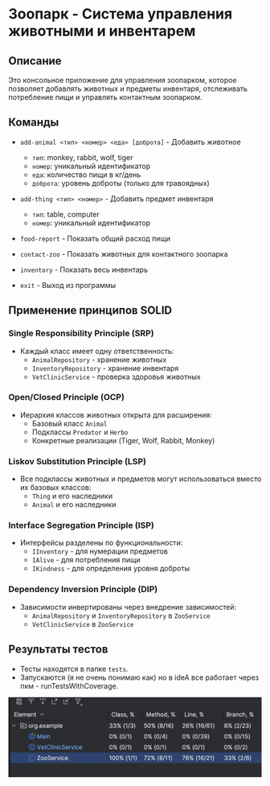 # Зоопарк - Система управления животными и инвентарем

## Описание
Это консольное приложение для управления зоопарком, которое позволяет добавлять животных и предметы инвентаря, отслеживать потребление пищи и управлять контактным зоопарком.

## Команды
- `add-animal <тип> <номер> <еда> [доброта]` - Добавить животное
    - `тип`: monkey, rabbit, wolf, tiger
    - `номер`: уникальный идентификатор
    - `еда`: количество пищи в кг/день
    - `доброта`: уровень доброты (только для травоядных)

- `add-thing <тип> <номер>` - Добавить предмет инвентаря
    - `тип`: table, computer
    - `номер`: уникальный идентификатор

- `food-report` - Показать общий расход пищи
- `contact-zoo` - Показать животных для контактного зоопарка
- `inventory` - Показать весь инвентарь
- `exit` - Выход из программы

## Применение принципов SOLID

### Single Responsibility Principle (SRP)
- Каждый класс имеет одну ответственность:
    - `AnimalRepository` - хранение животных
    - `InventoryRepository` - хранение инвентаря
    - `VetClinicService` - проверка здоровья животных

### Open/Closed Principle (OCP)
- Иерархия классов животных открыта для расширения:
    - Базовый класс `Animal`
    - Подклассы `Predator` и `Herbo`
    - Конкретные реализации (Tiger, Wolf, Rabbit, Monkey)

### Liskov Substitution Principle (LSP)
- Все подклассы животных и предметов могут использоваться вместо их базовых классов:
    - `Thing` и его наследники
    - `Animal` и его наследники

### Interface Segregation Principle (ISP)
- Интерфейсы разделены по функциональности:
    - `IInventory` - для нумерации предметов
    - `IAlive` - для потребления пищи
    - `IKindness` - для определения уровня доброты

### Dependency Inversion Principle (DIP)
- Зависимости инвертированы через внедрение зависимостей:
    - `AnimalRepository` и `InventoryRepository` в `ZooService`
    - `VetClinicService` в `ZooService`

## Результаты тестов

- Тесты находятся в папке `tests`.
- Запускаются (я не очень понимаю как) но в ideA все работает через пкм - runTestsWithCoverage.

![img.png](img.png)